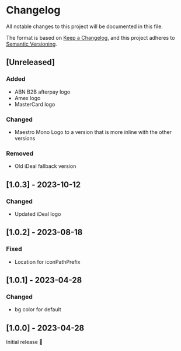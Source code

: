 # Changelog
All notable changes to this project will be documented in this file.

The format is based on [Keep a Changelog](https://keepachangelog.com/en/1.0.0/),
and this project adheres to [Semantic Versioning](https://semver.org/spec/v2.0.0.html).

## [Unreleased]

### Added
- ABN B2B afterpay logo
- Amex logo
- MasterCard logo

### Changed
- Maestro Mono Logo to a version that is more inline with the other versions

### Removed
- Old iDeal fallback version

## [1.0.3] - 2023-10-12
### Changed
- Updated iDeal logo

## [1.0.2] - 2023-08-18
### Fixed
- Location for iconPathPrefix

## [1.0.1] - 2023-04-28
### Changed
- bg color for default

## [1.0.0] - 2023-04-28
Initial release 🎉
